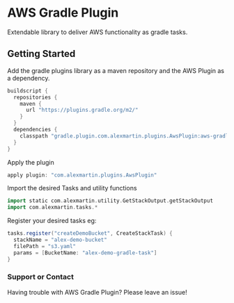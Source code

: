 # AWS Gradle Plugin

Extendable library to deliver AWS functionality as gradle tasks. 

## Getting Started
Add the gradle plugins library as a maven repository and the AWS Plugin as a dependency.

```groovy
buildscript {
  repositories {
    maven {
      url "https://plugins.gradle.org/m2/"
    }
  }
  dependencies {
    classpath "gradle.plugin.com.alexmartin.plugins.AwsPlugin:aws-gradle-plugin:0.1.0"
  }
}
```

Apply the plugin

```groovy
apply plugin: "com.alexmartin.plugins.AwsPlugin"
```

Import the desired Tasks and utility functions

```groovy
import static com.alexmartin.utility.GetStackOutput.getStackOutput
import com.alexmartin.tasks.*
```

Register your desired tasks
eg:

```groovy
tasks.register("createDemoBucket", CreateStackTask) {
  stackName = "alex-demo-bucket"
  filePath = "s3.yaml"
  params = [BucketName: "alex-demo-gradle-task"]
}
```

### Support or Contact

Having trouble with AWS Gradle Plugin? Please leave an issue!
